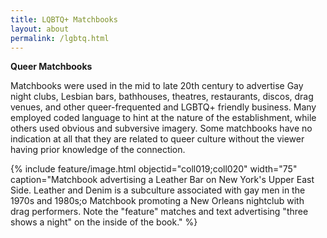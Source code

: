```yaml
---
title: LQBTQ+ Matchbooks
layout: about
permalink: /lgbtq.html
---
```


<b> Queer Matchbooks </b>

Matchbooks were used in the mid to late 20th century to advertise Gay night clubs, Lesbian bars, bathhouses, theatres, restaurants, discos, drag venues, and other queer-frequented and LGBTQ+ friendly business. Many employed coded language to hint at the nature of the establishment, while others used obvious and subversive imagery. Some matchbooks have no indication at all that they are related to queer culture without the viewer having prior knowledge of the connection.

{% include feature/image.html objectid="coll019;coll020" width="75" caption="Matchbook advertising a Leather Bar on New York's Upper East Side. Leather and Denim is a subculture associated with gay men in the 1970s and 1980s;o	Matchbook promoting a New Orleans nightclub with drag performers. Note the "feature" matches and text advertising "three shows a night" on the inside of the book." %}
